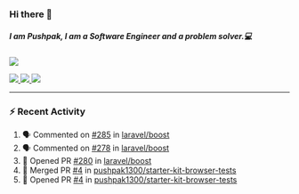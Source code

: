 ### Hi there 👋

##### I am Pushpak, I am a Software Engineer and a problem solver.💻

<a href='https://twitter.com/pushpak1300'><a href="https://pushpak1300.me/" target="_blank">
  <img src="https://img.shields.io/badge/website-%23E34F26.svg?&style=for-the-badge" />
</a> 
 
 <a href="https://twitter.com/pushpak1300" target="_blank">
  <img src="https://img.shields.io/badge/twitter-%231DA1F2.svg?&style=for-the-badge&logo=twitter&logoColor=white" />
</a> 

<a href="https://www.linkedin.com/in/pushpak-c-286b17b1/" target="_blank">
  <img src="https://img.shields.io/badge/linkedin-%230077B5.svg?&style=for-the-badge&logo=linkedin&logoColor=white" />
</a> 

<a href="https://dev.to/pushpak1300/" target="_blank">
  <img src="http://img.shields.io/badge/dev.to-gray?style=for-the-badge&logo=dev.to&?logoColor=white?logoWidth=100?label=" />
</a> 


</p>

---

### ⚡ Recent Activity

<!--START_SECTION:activity-->
1. 🗣 Commented on [#285](https://github.com/laravel/boost/issues/285#issuecomment-3356161340) in [laravel/boost](https://github.com/laravel/boost)
2. 🗣 Commented on [#278](https://github.com/laravel/boost/issues/278#issuecomment-3348005610) in [laravel/boost](https://github.com/laravel/boost)
3. 💪 Opened PR [#280](https://github.com/laravel/boost/pull/280) in [laravel/boost](https://github.com/laravel/boost)
4. 🎉 Merged PR [#4](https://github.com/pushpak1300/starter-kit-browser-tests/pull/4) in [pushpak1300/starter-kit-browser-tests](https://github.com/pushpak1300/starter-kit-browser-tests)
5. 💪 Opened PR [#4](https://github.com/pushpak1300/starter-kit-browser-tests/pull/4) in [pushpak1300/starter-kit-browser-tests](https://github.com/pushpak1300/starter-kit-browser-tests)
<!--END_SECTION:activity-->
